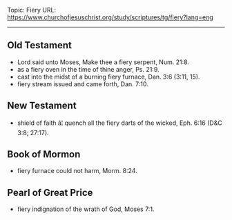 Topic: Fiery
URL: https://www.churchofjesuschrist.org/study/scriptures/tg/fiery?lang=eng

---

## Old Testament

- Lord said unto Moses, Make thee a fiery serpent, Num. 21:8.
- as a fiery oven in the time of thine anger, Ps. 21:9.
- cast into the midst of a burning fiery furnace, Dan. 3:6 (3:11, 15).
- fiery stream issued and came forth, Dan. 7:10.

## New Testament

- shield of faith â¦ quench all the fiery darts of the wicked, Eph. 6:16 (D&C 3:8; 27:17).

## Book of Mormon

- fiery furnace could not harm, Morm. 8:24.

## Pearl of Great Price

- fiery indignation of the wrath of God, Moses 7:1.

